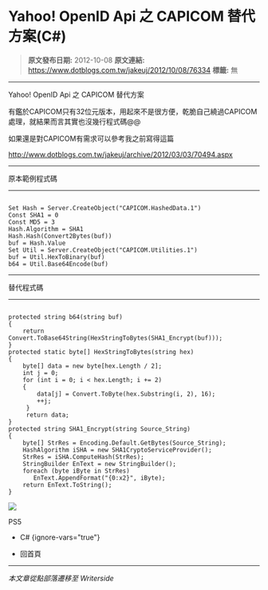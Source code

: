 # Yahoo! OpenID Api 之 CAPICOM 替代方案(C#)

> **原文發布日期:** 2012-10-08
> **原文連結:** https://www.dotblogs.com.tw/jakeuj/2012/10/08/76334
> **標籤:** 無

---

Yahoo! OpenID Api 之 CAPICOM 替代方案

有鑑於CAPICOM只有32位元版本，用起來不是很方便，乾脆自己繞過CAPICOM處理，就結果而言其實也沒幾行程式碼@@

如果還是對CAPICOM有需求可以參考我之前寫得這篇

<http://www.dotblogs.com.tw/jakeuj/archive/2012/03/03/70494.aspx>

---

原本範例程式碼

---

```

Set Hash = Server.CreateObject("CAPICOM.HashedData.1")
Const SHA1 = 0
Const MD5 = 3
Hash.Algorithm = SHA1
Hash.Hash(Convert2Bytes(buf))
buf = Hash.Value
Set Util = Server.CreateObject("CAPICOM.Utilities.1")
buf = Util.HexToBinary(buf)
b64 = Util.Base64Encode(buf)
```

---

替代程式碼

---

```

protected string b64(string buf)
{
    return Convert.ToBase64String(HexStringToBytes(SHA1_Encrypt(buf)));
}
protected static byte[] HexStringToBytes(string hex)
{
    byte[] data = new byte[hex.Length / 2];
    int j = 0;
    for (int i = 0; i < hex.Length; i += 2)
    {
        data[j] = Convert.ToByte(hex.Substring(i, 2), 16);
        ++j;
     }
     return data;
}
protected string SHA1_Encrypt(string Source_String)
{
    byte[] StrRes = Encoding.Default.GetBytes(Source_String);
    HashAlgorithm iSHA = new SHA1CryptoServiceProvider();
    StrRes = iSHA.ComputeHash(StrRes);
    StringBuilder EnText = new StringBuilder();
    foreach (byte iByte in StrRes)
       EnText.AppendFormat("{0:x2}", iByte);
    return EnText.ToString();
}
```

![](https://card.psnprofiles.com/1/jakeuj.png)

PS5

* C#
{ignore-vars="true"}

* 回首頁

---

*本文章從點部落遷移至 Writerside*
